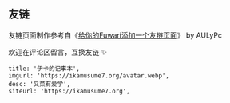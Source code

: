 ## 友链

友链页面制作参考自《[给你的Fuwari添加一个友链页面](https://blog.aulypc0x0.online/posts/add_friendspage_in_fuwari/)》 by AULyPc

欢迎在评论区留言，互换友链 ✨

```text title="友链格式"
title: '伊卡的记事本',
imgurl: 'https://ikamusume7.org/avatar.webp',
desc: '又菜有爱学',
siteurl: 'https://ikamusume7.org',
```